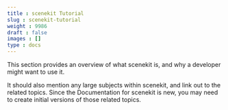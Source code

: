 ```yaml
---
title : scenekit Tutorial
slug : scenekit-tutorial
weight : 9986
draft : false
images : []
type : docs
---
```


This section provides an overview of what scenekit is, and why a developer might want to use it.

It should also mention any large subjects within scenekit, and link out to the related topics.  Since the Documentation for scenekit is new, you may need to create initial versions of those related topics.


